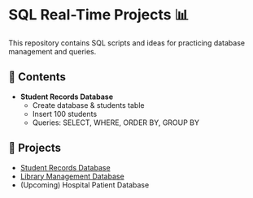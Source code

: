 # SQL Real-Time Projects 📊

This repository contains SQL scripts and ideas for practicing database management and queries.

## 📌 Contents
- **Student Records Database**  
  - Create database & students table  
  - Insert 100 students  
  - Queries: SELECT, WHERE, ORDER BY, GROUP BY  

## 📌 Projects
- [Student Records Database](Student%20Records%20Database.sql)
- [Library Management Database](Library%20Management%20Database.sql)
- (Upcoming) Hospital Patient Database
